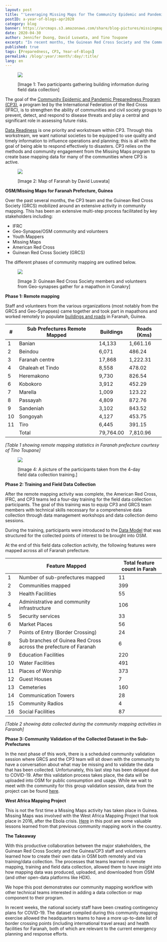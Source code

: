 ```yaml
---
layout: post
title: "'Leveraging Missing Maps for The Community Epidemic and Pandemic Preparedness Program (CP3) in Guinea' – A Year of Blogs – April 2020"
postID: a-year-of-blogs-apr2020
category: blog
banner: https://arcmaps.s3.amazonaws.com/share/blog-pictures/missingmaps-blog_20200430_longerbanner.jpg
date: 2020-04-30
author: Jennifer Duong, David Luswata, and Tino Toupane
excerpt: "In recent months, the Guinean Red Cross Society and the Community Epidemic and Pandemic Preparedness Program (CP3) teams created their own map data, tracing remotely in OSM and via field data collection. The staff and volunteers involved gained valuable insight in how information is compiled and shared from OSM and other open source platforms."
published: true
tags: [Preparedness, CP3, Year-of-Blogs]
permalink: /blog/:year/:month/:day/:title/
lang: en
---
```


<figure>
<img src="https://arcmaps.s3.amazonaws.com/share/blog-pictures/missingmaps-blog_20200430_Image1.png">
<p class="caption"> [Image 1: Two participants gathering building information during field data collection]</p>
</figure>

The goal of the [Community Epidemic and Pandemic Preparedness Program (CP3)](https://media.ifrc.org/ifrc/community-epidemic-pandemic-preparedness), a program led by the International Federation of the Red Cross (IFRC), is to strengthen the ability of communities and civil society groups to prevent, detect, and respond to disease threats and play a central and significant role in assessing future risks.

[Data Readiness](https://arcmaps.s3.amazonaws.com/share/blog-pictures/missingmaps-blog_CP3_data_readiness_1pager.pdf) is one priority and workstream within CP3. Through this workstream, we want national societies to be equipped to use quality and timely information to influence operations and planning; this is all with the goal of being able to respond effectively to disasters. CP3 relies on the methods and community engagement from the Missing Maps program to create base mapping data for many of the communities where CP3 is active.

<figure>
<img src="https://arcmaps.s3.amazonaws.com/share/blog-pictures/missingmaps-blog_20200430_Image2.png">
<p class="caption"> [Image 2: Map of Faranah by David Luswata]</p>
</figure>

**OSM/Missing Maps for Faranah Prefecture, Guinea**

Over the past several months, the CP3 team and the Guinean Red Cross Society (GRCS) mobilized around an extensive activity in community mapping. This has been an extensive multi-step process facilitated by key stakeholders including:

* IFRC
* Geo-Synapse/OSM community and volunteers
* Youth Mappers
* Missing Maps
* American Red Cross
* Guinean Red Cross Society (GRCS)

The different phases of community mapping are outlined below.

<figure>
<img src="https://arcmaps.s3.amazonaws.com/share/blog-pictures/missingmaps-blog_20200430_Image3.png">
<p class="caption"> [Image 3: Guinean Red Cross Society members and volunteers from Geo-synapses gather for a mapathon in Conakry]</p>
</figure>

**Phase 1: Remote mapping**

Staff and volunteers from the various organizations (most notably from the GRCS and Geo-Synapses) came together and took part in mapathons and worked remotely to populate [buildings and roads](http://taches.francophonelibre.org/?sort_by=priority&direction=asc&search=faranah) in Faranah, Guinea.

| \#    | Sub Prefectures Remote Mapped | Buildings  | Roads \(Kms\) |
|-------|-------------------------------|------------|---------------|
| 1     | Banian                        | 14,133     | 1,661\.16     |
| 2     | Beindou                       | 6,071      | 486\.24       |
| 3     | Faranah centre                | 17,868     | 1,222\.31     |
| 4     | Ghaleah et Tindo              | 8,558      | 478\.02       |
| 5     | Heremakono                    | 9,730      | 826\.54       |
| 6     | Kobokoro                      | 3,912      | 452\.29       |
| 7     | Marella                       | 1,009      | 123\.22       |
| 8     | Passayah                      | 4,809      | 872\.76       |
| 9     | Sandeniah                     | 3,102      | 843\.52       |
| 10    | Songoyah                      | 4,127      | 453\.75       |
| 11    | Tiro                          | 6,445      | 391\.15       |
|  |         Total                      | 79,764\.00 | 7,810\.96     |

 _[Table 1 showing remote mapping statistics in Faranah prefecture courtesy of Tino Toupane]_

 <figure>
 <img src="https://arcmaps.s3.amazonaws.com/share/blog-pictures/missingmaps-blog_20200430_Image4.png">
 <p class="caption">[Image 4: A picture of the participants taken from the 4-day field data collection training.]</p>
 </figure>

**Phase 2: Training and Field Data Collection**

After the remote mapping activity was complete, the American Red Cross, IFRC, and CP3 teams led a four-day training for the field data collection participants. The goal of this training was to equip CP3 and GRCS team members with technical skills necessary for a comprehensive data collection through data management workshops and data collection demo sessions.

During the training, participants were introduced to the [Data Model](https://docs.google.com/document/d/1SGc0y1N0BoCCgYV5qSmtjOtJxpYVOHYD0Ayb-ZF9c24/edit?usp=sharing) that was structured for the collected points of interest to be brought into OSM.

At the end of this field data collection activity, the following features were mapped across all of Faranah prefecture.

|    | Feature Mapped                                                    | Total feature count in Farah |
|----|-------------------------------------------------------------------|------------------------------|
| 1  | Number of sub\-prefectures mapped                                 | 11                           |
| 2  | Communities mapped                                                | 399                          |
| 3  | Health Facilities                                                 | 55                           |
| 4  | Administrative and community infrastructure                       | 106                          |
| 5  | Security services                                                 | 33                           |
| 6  | Market Places                                                     | 56                           |
| 7  | Points of Entry \(Border Crossing\)                               | 24                           |
| 8  | Sub branches of Guinea Red Cross across the prefecture of Faranah | 6                            |
| 9  | Education Facilities                                              | 220                          |
| 10 | Water Facilities                                                  | 491                          |
| 11 | Places of Worship                                                 | 373                          |
| 12 | Guest Houses                                                      | 7                            |
| 13 | Cemeteries                                                        | 160                          |
| 14 | Communication Towers                                              | 28                           |
| 15 | Community Radios                                                  | 4                            |
| 16 | Social Facilities                                                 | 87                           |


_[Table 2 showing data collected during the community mapping activities in Faranah]_

**Phase 3: Community Validation of the Collected Dataset in the Sub-Prefectures**

In the next phase of this work, there is a scheduled community validation session where GRCS and the CP3 team will sit down with the community to have a conversation about what may be missing and to validate the data that has been collected. Unfortunately, this last step has been delayed due to COVID-19. After this validation process takes place, the data will be uploaded into OSM for public consumption and usage. While we wait to meet with the community for this group validation session, data from the project can be found [here](https://data.humdata.org/search?groups=gin&organization=american-red-cross&q=guinea&ext_page_size=25&sort=score%20desc%2C%20if(gt(last_modified%2Creview_date)%2Clast_modified%2Creview_date)%20desc).

**West Africa Mapping Project**

This is not the first time a Missing Maps activity has taken place in Guinea. Missing Maps was involved with the West Africa Mapping Project that took place in 2016, after the Ebola crisis. [Here](https://www.missingmaps.org/blog/2017/01/24/west-africa-mapping-hub-end/) in this post are some valuable lessons learned from that previous community mapping work in the country.

**The Takeaway**

With this productive collaboration between the major stakeholders, the Guinean Red Cross Society and the Guinea/CP3 staff and volunteers learned how to create their own data in OSM both remotely and via training/data collection. The processes that teams learned in remote mapping, training and field data collection, allowed them to have insight into how mapping data was produced, uploaded, and downloaded from OSM (and other open-data platforms like HDX). 

We hope this post demonstrates our community mapping workflow with other technical teams interested in adding a data collection or map component to their program.

In recent weeks, the national society staff have been creating contingency plans for COVID-19. The dataset compiled during this community mapping exercise allowed the headquarters teams to have a more up-to-date list of border crossing points (including international travel areas) and health facilities for Faranah, both of which are relevant to the current emergency planning and response efforts.
